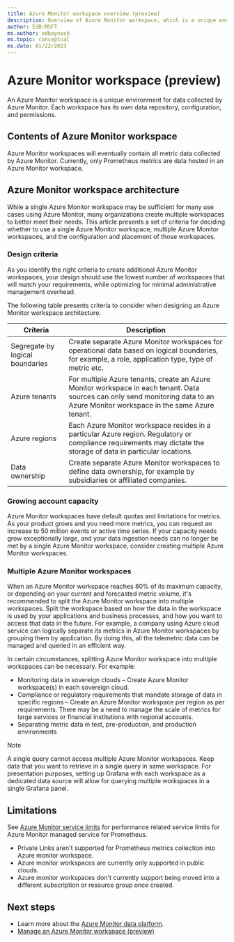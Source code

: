 ```yaml
---
title: Azure Monitor workspace overview (preview)
description: Overview of Azure Monitor workspace, which is a unique environment for data collected by Azure Monitor.
author: EdB-MSFT
ms.author: edbaynash 
ms.topic: conceptual
ms.date: 01/22/2023
---
```


# Azure Monitor workspace (preview)
An Azure Monitor workspace is a unique environment for data collected by Azure Monitor. Each workspace has its own data repository, configuration, and permissions.


## Contents of Azure Monitor workspace
Azure Monitor workspaces will eventually contain all metric data collected by Azure Monitor. Currently, only Prometheus metrics are data hosted in an Azure Monitor workspace.

## Azure Monitor workspace architecture 

While a single Azure Monitor workspace may be sufficient for many use cases using Azure Monitor, many organizations create multiple workspaces to better meet their needs. This article presents a set of criteria for deciding whether to use a single Azure Monitor workspace, multiple Azure Monitor workspaces, and the configuration and placement of those workspaces. 

### Design criteria 

As you identify the right criteria to create additional Azure Monitor workspaces, your design should use the lowest number of workspaces that will match your requirements, while optimizing for minimal administrative management overhead. 

The following table presents criteria to consider when designing an Azure Monitor workspace architecture.  

|Criteria|Description|
|---|---|
|Segregate by logical boundaries |Create separate Azure Monitor workspaces for operational data based on logical boundaries, for example, a role, application type, type of metric etc.|
|Azure tenants | For multiple Azure tenants, create an Azure Monitor workspace in each tenant. Data sources can only send monitoring data to an Azure Monitor workspace in the same Azure tenant. |
|Azure regions |Each Azure Monitor workspace resides in a particular Azure region. Regulatory or compliance requirements may dictate the storage of data in particular locations. |
|Data ownership |Create separate Azure Monitor workspaces to define data ownership, for example by subsidiaries or affiliated companies.| 

### Growing account capacity  

Azure Monitor workspaces have default quotas and limitations for metrics. As your product grows and you need more metrics, you can request an increase to 50 million events or active time series. If your capacity needs grow exceptionally large, and your data ingestion needs can no longer be met by a single Azure Monitor workspace, consider creating multiple Azure Monitor workspaces. 

### Multiple Azure Monitor workspaces  

When an Azure Monitor workspace reaches 80% of its maximum capacity, or depending on your current and forecasted metric volume, it's recommended to split the Azure Monitor workspace into multiple workspaces. Split the workspace based on how the data in the workspace is used by your applications and business processes,  and how you want to access that data in the future.  For example, a company using Azure cloud service can logically separate its metrics in Azure Monitor workspaces by grouping them by application. By doing this, all the telemetric data can be managed and queried in an efficient way. 

In certain circumstances, splitting Azure Monitor workspace into multiple workspaces can be necessary. For example: 
* Monitoring data in sovereign clouds – Create Azure Monitor workspace(s) in each sovereign cloud.  
* Compliance or regulatory requirements that mandate storage of data in specific regions – Create an Azure Monitor workspace per region as per requirements. There may be a need to manage the scale of metrics for large services or financial institutions with regional accounts. 
* Separating metric data in test, pre-production, and production environments 

>[!Note] 
> A single query cannot access multiple Azure Monitor workspaces. Keep data that you want to retrieve in a single query in same workspace. For presentation purposes, setting up Grafana with each workspace as a dedicated data source will allow for querying multiple workspaces in a single Grafana panel. 


## Limitations
See [Azure Monitor service limits](../service-limits.md#prometheus-metrics) for performance related service limits for Azure Monitor managed service for Prometheus.
- Private Links aren't supported for Prometheus metrics collection into Azure monitor workspace.
- Azure monitor workspaces are currently only supported in public clouds.
- Azure monitor workspaces don't currently support being moved into a different subscription or resource group once created.


## Next steps

- Learn more about the [Azure Monitor data platform](../data-platform.md).
- [Manage an Azure Monitor workspace (preview)](./azure-monitor-workspace-manage.md)
